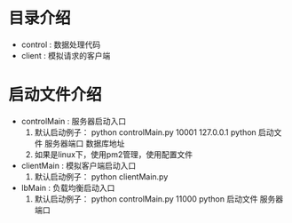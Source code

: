 # 目录介绍
- control : 数据处理代码
- client : 模拟请求的客户端

# 启动文件介绍
- controlMain : 服务器启动入口
    1. 默认启动例子： python controlMain.py 10001 127.0.0.1
                    python 启动文件 服务器端口 数据库地址
    2. 如果是linux下，使用pm2管理，使用配置文件
- clientMain : 模拟客户端启动入口
    1. 默认启动例子： python clientMain.py
- lbMain : 负载均衡启动入口
    1. 默认启动例子： python controlMain.py 11000
                    python 启动文件 服务器端口 